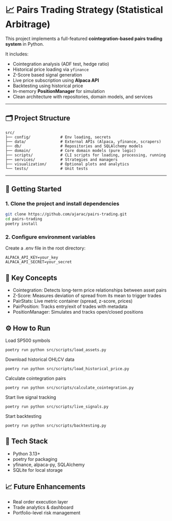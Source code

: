 # 📈 Pairs Trading Strategy (Statistical Arbitrage)

This project implements a full-featured **cointegration-based pairs trading system** in Python.

It includes:

- Cointegration analysis (ADF test, hedge ratio)
- Historical price loading via `yfinance`
- Z-Score based signal generation
- Live price subscription using **Alpaca API**
- Backtesting using historical price
- In-memory **PositionManager** for simulation
- Clean architecture with repositories, domain models, and services

---

## 🗂️ Project Structure
```
src/
├── config/             # Env loading, secrets
├── data/               # External APIs (Alpaca, yfinance, scrapers)
├── db/                 # Repositories and SQLAlchemy models
├── domain/             # Core domain models (pure logic)
├── scripts/            # CLI scripts for loading, processing, running
├── services/           # Strategies and managers
├── visualization/      # Optional plots and analytics
└── tests/              # Unit tests
```

---

## 🚀 Getting Started

### 1. Clone the project and install dependencies

```bash
git clone https://github.com/ajarac/pairs-trading.git
cd pairs-trading
poetry install
```
### 2. Configure environment variables

Create a .env file in the root directory:

```
ALPACA_API_KEY=your_key
ALPACA_API_SECRET=your_secret
```

## 🧠 Key Concepts
- Cointegration: Detects long-term price relationships between asset pairs
- Z-Score: Measures deviation of spread from its mean to trigger trades
- PairStats: Live metric container (spread, z-score, prices)
- PairPosition: Tracks entry/exit of trades with metadata
- PositionManager: Simulates and tracks open/closed positions

## ⚙️ How to Run

Load SP500 symbols
```shell
poetry run python src/scripts/load_assets.py
```
Download historical OHLCV data
```shell
poetry run python src/scripts/load_historical_price.py
```

Calculate cointegration pairs
```shell
poetry run python src/scripts/calculate_cointegration.py
```

Start live signal tracking
```shell
poetry run python src/scripts/live_signals.py
```

Start backtesting
```shell
poetry run python src/scripts/backtesting.py
```

## 📌 Tech Stack

- Python 3.13+
- poetry for packaging
- yfinance, alpaca-py, SQLAlchemy
- SQLite for local storage

## 📈 Future Enhancements
- Real order execution layer
- Trade analytics & dashboard
- Portfolio-level risk management